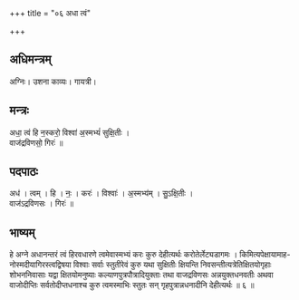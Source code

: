 +++
title = "०६ अधा त्वं"

+++
## अधिमन्त्रम्
अग्निः। उशना काव्यः। गायत्री।

## मन्त्रः
अधा॒ त्वं हि न॒स्करो॒ विश्वा॑ अ॒स्मभ्यं॑ सुक्षि॒तीः ।  
वाज॑द्रविणसो॒ गिरः॑ ॥

## पदपाठः
अध॑ । त्वम् । हि । नः॒ । करः॑ । विश्वाः॑ । अ॒स्मभ्य॑म् । सु॒ऽक्षि॒तीः ।  
वाज॑ऽद्रविणसः । गिरः॑ ॥

## भाष्यम्
हे अग्ने अधानन्तरं त्वं हिरवधारणे त्वमेवास्मभ्यं करः कुरु देहीत्यर्थः करोतेर्लेट्यडागमः । किमित्यपेक्षायामाह-नोस्मदीयागिरस्त्वद्विषया विश्वाः सर्वाः स्तुतीरेवं कुरु यथा सुक्षितीः क्षियन्ति निवसन्तीत्यत्रेतिक्षितयोगृहाः शोभननिवासाः यद्वा क्षितयोमनुष्याः कल्याणपुत्रपौत्रादियुक्ताः तथा वाजद्रविणसः अन्नयुक्तधनवतीः अथवा वाजोदीप्तिः सर्वतोदीप्तधनाश्च कुरु त्वमस्माभिः स्तुतः सन् गृहपुत्रान्नधनादीनि देहीत्यर्थः ॥ ६ ॥